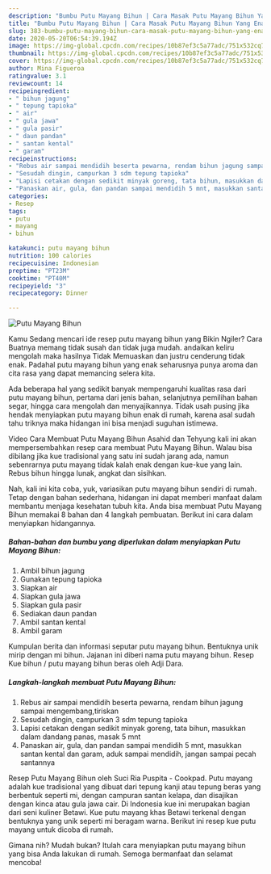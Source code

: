 ```yaml
---
description: "Bumbu Putu Mayang Bihun | Cara Masak Putu Mayang Bihun Yang Enak Dan Mudah"
title: "Bumbu Putu Mayang Bihun | Cara Masak Putu Mayang Bihun Yang Enak Dan Mudah"
slug: 383-bumbu-putu-mayang-bihun-cara-masak-putu-mayang-bihun-yang-enak-dan-mudah
date: 2020-05-20T06:54:39.194Z
image: https://img-global.cpcdn.com/recipes/10b87ef3c5a77adc/751x532cq70/putu-mayang-bihun-foto-resep-utama.jpg
thumbnail: https://img-global.cpcdn.com/recipes/10b87ef3c5a77adc/751x532cq70/putu-mayang-bihun-foto-resep-utama.jpg
cover: https://img-global.cpcdn.com/recipes/10b87ef3c5a77adc/751x532cq70/putu-mayang-bihun-foto-resep-utama.jpg
author: Mina Figueroa
ratingvalue: 3.1
reviewcount: 14
recipeingredient:
- " bihun jagung"
- " tepung tapioka"
- " air"
- " gula jawa"
- " gula pasir"
- " daun pandan"
- " santan kental"
- " garam"
recipeinstructions:
- "Rebus air sampai mendidih beserta pewarna, rendam bihun jagung sampai mengembang,tiriskan"
- "Sesudah dingin, campurkan 3 sdm tepung tapioka"
- "Lapisi cetakan dengan sedikit minyak goreng, tata bihun, masukkan dalam dandang panas, masak 5 mnt"
- "Panaskan air, gula, dan pandan sampai mendidih 5 mnt, masukkan santan kental dan garam, aduk sampai mendidih, jangan sampai pecah santannya"
categories:
- Resep
tags:
- putu
- mayang
- bihun

katakunci: putu mayang bihun 
nutrition: 100 calories
recipecuisine: Indonesian
preptime: "PT23M"
cooktime: "PT40M"
recipeyield: "3"
recipecategory: Dinner

---
```



![Putu Mayang Bihun](https://img-global.cpcdn.com/recipes/10b87ef3c5a77adc/751x532cq70/putu-mayang-bihun-foto-resep-utama.jpg)

Kamu Sedang mencari ide resep putu mayang bihun yang Bikin Ngiler? Cara Buatnya memang tidak susah dan tidak juga mudah. andaikan keliru mengolah maka hasilnya Tidak Memuaskan dan justru cenderung tidak enak. Padahal putu mayang bihun yang enak seharusnya punya aroma dan cita rasa yang dapat memancing selera kita.

Ada beberapa hal yang sedikit banyak mempengaruhi kualitas rasa dari putu mayang bihun, pertama dari jenis bahan, selanjutnya pemilihan bahan segar, hingga cara mengolah dan menyajikannya. Tidak usah pusing jika hendak menyiapkan putu mayang bihun enak di rumah, karena asal sudah tahu triknya maka hidangan ini bisa menjadi suguhan istimewa.

Video Cara Membuat Putu Mayang Bihun Asahid dan Tehyung kali ini akan mempersembahkan resep cara membuat Putu Mayang Bihun. Walau bisa dibilang jika kue tradisional yang satu ini sudah jarang ada, namun sebenrarnya putu mayang tidak kalah enak dengan kue-kue yang lain. Rebus bihun hingga lunak, angkat dan sisihkan.


Nah, kali ini kita coba, yuk, variasikan putu mayang bihun sendiri di rumah. Tetap dengan bahan sederhana, hidangan ini dapat memberi manfaat dalam membantu menjaga kesehatan tubuh kita. Anda bisa membuat Putu Mayang Bihun memakai 8 bahan dan 4 langkah pembuatan. Berikut ini cara dalam menyiapkan hidangannya.

<!--inarticleads1-->

##### Bahan-bahan dan bumbu yang diperlukan dalam menyiapkan Putu Mayang Bihun:

1. Ambil  bihun jagung
1. Gunakan  tepung tapioka
1. Siapkan  air
1. Siapkan  gula jawa
1. Siapkan  gula pasir
1. Sediakan  daun pandan
1. Ambil  santan kental
1. Ambil  garam


Kumpulan berita dan informasi seputar putu mayang bihun. Bentuknya unik mirip dengan mi bihun. Jajanan ini diberi nama putu mayang bihun. Resep Kue bihun / putu mayang bihun beras oleh Adji Dara. 

<!--inarticleads2-->

##### Langkah-langkah membuat Putu Mayang Bihun:

1. Rebus air sampai mendidih beserta pewarna, rendam bihun jagung sampai mengembang,tiriskan
1. Sesudah dingin, campurkan 3 sdm tepung tapioka
1. Lapisi cetakan dengan sedikit minyak goreng, tata bihun, masukkan dalam dandang panas, masak 5 mnt
1. Panaskan air, gula, dan pandan sampai mendidih 5 mnt, masukkan santan kental dan garam, aduk sampai mendidih, jangan sampai pecah santannya


Resep Putu Mayang Bihun oleh Suci Ria Puspita - Cookpad. Putu mayang adalah kue tradisional yang dibuat dari tepung kanji atau tepung beras yang berbentuk seperti mi, dengan campuran santan kelapa, dan disajikan dengan kinca atau gula jawa cair. Di Indonesia kue ini merupakan bagian dari seni kuliner Betawi. Kue putu mayang khas Betawi terkenal dengan bentuknya yang unik seperti mi beragam warna. Berikut ini resep kue putu mayang untuk dicoba di rumah. 

Gimana nih? Mudah bukan? Itulah cara menyiapkan putu mayang bihun yang bisa Anda lakukan di rumah. Semoga bermanfaat dan selamat mencoba!
